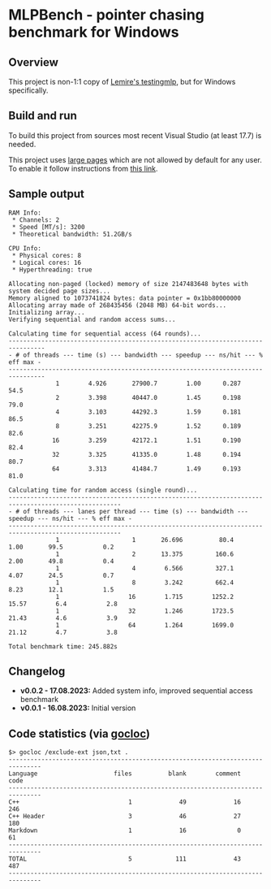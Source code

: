 # MLPBench - pointer chasing benchmark for Windows

## Overview

This project is non-1:1 copy of [Lemire's testingmlp](https://github.com/lemire/testingmlp), but for Windows specifically.

## Build and run

To build this project from sources most recent Visual Studio (at least 17.7) is needed.

This project uses [large pages](https://learn.microsoft.com/en-us/windows/win32/memory/large-page-support) which are not allowed by default for any user. To enable it follow instructions from [this link](https://learn.microsoft.com/en-us/sql/database-engine/configure-windows/enable-the-lock-pages-in-memory-option-windows?view=sql-server-ver16).

## Sample output

```console
RAM Info:
 * Channels: 2
 * Speed [MT/s]: 3200
 * Theoretical bandwidth: 51.2GB/s

CPU Info:
 * Physical cores: 8
 * Logical cores: 16
 * Hyperthreading: true

Allocating non-paged (locked) memory of size 2147483648 bytes with system decided page sizes...
Memory aligned to 1073741824 bytes: data pointer = 0x1bb80000000
Allocating array made of 268435456 (2048 MB) 64-bit words...
Initializing array...
Verifying sequential and random access sums...

Calculating time for sequential access (64 rounds)...
--------------------------------------------------------------------------------
- # of threads --- time (s) --- bandwidth --- speedup --- ns/hit --- % eff max -
--------------------------------------------------------------------------------
             1        4.926       27900.7        1.00      0.287          54.5
             2        3.398       40447.0        1.45      0.198          79.0
             4        3.103       44292.3        1.59      0.181          86.5
             8        3.251       42275.9        1.52      0.189          82.6
            16        3.259       42172.1        1.51      0.190          82.4
            32        3.325       41335.0        1.48      0.194          80.7
            64        3.313       41484.7        1.49      0.193          81.0

Calculating time for random access (single round)...
-----------------------------------------------------------------------------------------------------
- # of threads --- lanes per thread --- time (s) --- bandwidth --- speedup --- ns/hit --- % eff max -
-----------------------------------------------------------------------------------------------------
             1                    1       26.696          80.4        1.00       99.5           0.2
             1                    2       13.375         160.6        2.00       49.8           0.4
             1                    4        6.566         327.1        4.07       24.5           0.7
             1                    8        3.242         662.4        8.23       12.1           1.5
             1                   16        1.715        1252.2       15.57        6.4           2.8
             1                   32        1.246        1723.5       21.43        4.6           3.9
             1                   64        1.264        1699.0       21.12        4.7           3.8

Total benchmark time: 245.882s
```

## Changelog

* **v0.0.2 - 17.08.2023:** Added system info, improved sequential access benchmark
* **v0.0.1 - 16.08.2023:** Initial version

## Code statistics (via [gocloc](https://github.com/hhatto/gocloc))

```console
$> gocloc /exclude-ext json,txt .
-------------------------------------------------------------------------------
Language                     files          blank        comment           code
-------------------------------------------------------------------------------
C++                              1             49             16            246
C++ Header                       3             46             27            180
Markdown                         1             16              0             61
-------------------------------------------------------------------------------
TOTAL                            5            111             43            487
-------------------------------------------------------------------------------
```
